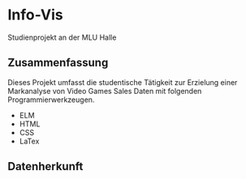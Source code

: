 # Info-Vis
Studienprojekt an der MLU Halle

## Zusammenfassung
Dieses Projekt umfasst die studentische Tätigkeit zur Erzielung einer Markanalyse von Video Games Sales Daten mit folgenden Programmierwerkzeugen.
* ELM
* HTML
* CSS
* LaTex

## Datenherkunft

